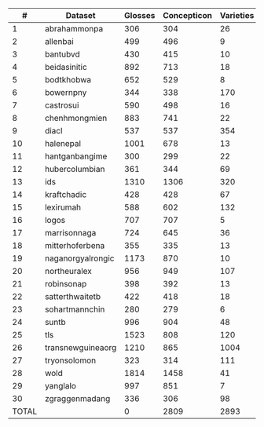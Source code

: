 | #     | Dataset           | Glosses | Concepticon | Varieties | Glottocodes | Families |
|-------|-------------------|---------|-------------|-----------|-------------|----------|
| 1     | abrahammonpa      | 306     | 304         | 26        | 15          | 2        |
| 2     | allenbai          | 499     | 496         | 9         | 9           | 1        |
| 3     | bantubvd          | 430     | 415         | 10        | 10          | 1        |
| 4     | beidasinitic      | 892     | 713         | 18        | 18          | 1        |
| 5     | bodtkhobwa        | 652     | 529         | 8         | 8           | 1        |
| 6     | bowernpny         | 344     | 338         | 170       | 168         | 1        |
| 7     | castrosui         | 590     | 498         | 16        | 3           | 1        |
| 8     | chenhmongmien     | 883     | 741         | 22        | 20          | 1        |
| 9     | diacl             | 537     | 537         | 354       | 335         | 26       |
| 10    | halenepal         | 1001    | 678         | 13        | 13          | 2        |
| 11    | hantganbangime    | 300     | 299         | 22        | 22          | 5        |
| 12    | hubercolumbian    | 361     | 344         | 69        | 65          | 16       |
| 13    | ids               | 1310    | 1306        | 320       | 275         | 60       |
| 14    | kraftchadic       | 428     | 428         | 67        | 60          | 3        |
| 15    | lexirumah         | 588     | 602         | 132       | 109         | 3        |
| 16    | logos             | 707     | 707         | 5         | 5           | 1        |
| 17    | marrisonnaga      | 724     | 645         | 36        | 35          | 1        |
| 18    | mitterhoferbena   | 355     | 335         | 13        | 13          | 1        |
| 19    | naganorgyalrongic | 1173    | 870         | 10        | 8           | 1        |
| 20    | northeuralex      | 956     | 949         | 107       | 107         | 21       |
| 21    | robinsonap        | 398     | 392         | 13        | 13          | 1        |
| 22    | satterthwaitetb   | 422     | 418         | 18        | 18          | 1        |
| 23    | sohartmannchin    | 280     | 279         | 6         | 5           | 1        |
| 24    | suntb             | 996     | 904         | 48        | 48          | 1        |
| 25    | tls               | 1523    | 808         | 120       | 97          | 1        |
| 26    | transnewguineaorg | 1210    | 865         | 1004      | 760         | 106      |
| 27    | tryonsolomon      | 323     | 314         | 111       | 96          | 5        |
| 28    | wold              | 1814    | 1458        | 41        | 41          | 24       |
| 29    | yanglalo          | 997     | 851         | 7         | 7           | 1        |
| 30    | zgraggenmadang    | 336     | 306         | 98        | 98          | 1        |
| TOTAL |                   | 0       | 2809        | 2893      | 2135        | 200      |

